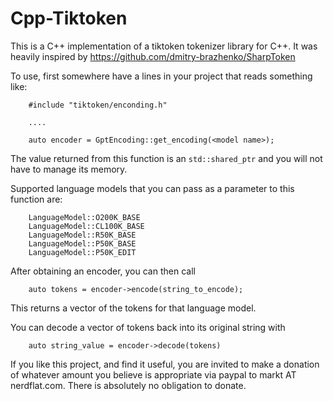 # Cpp-Tiktoken

This is a C++ implementation of a tiktoken tokenizer library for C++. It was heavily inspired
by https://github.com/dmitry-brazhenko/SharpToken

To use, first somewhere have a lines in your project that reads something like:

        #include "tiktoken/enconding.h"

        ....

        auto encoder = GptEncoding::get_encoding(<model name>);

The value returned from this function is an `std::shared_ptr` and you will not have to manage its memory.

Supported language models that you can pass as a parameter to this function are:

        LanguageModel::O200K_BASE
        LanguageModel::CL100K_BASE 
        LanguageModel::R50K_BASE
        LanguageModel::P50K_BASE
        LanguageModel::P50K_EDIT

After obtaining an encoder, you can then call

        auto tokens = encoder->encode(string_to_encode);

This returns a vector of the tokens for that language model.

You can decode a vector of tokens back into its original string with

        auto string_value = encoder->decode(tokens)

If you like this project, and find it useful, you are invited to make a donation of whatever amount you believe
is appropriate via paypal to markt AT nerdflat.com.  There is absolutely no obligation to donate.
